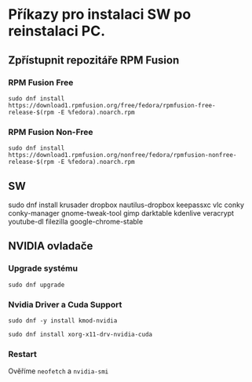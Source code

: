 # Příkazy pro instalaci SW po reinstalaci PC.
## Zpřístupnit repozitáře RPM Fusion
### RPM Fusion Free
`sudo dnf install https://download1.rpmfusion.org/free/fedora/rpmfusion-free-release-$(rpm -E %fedora).noarch.rpm`
### RPM Fusion Non-Free
`sudo dnf install https://download1.rpmfusion.org/nonfree/fedora/rpmfusion-nonfree-release-$(rpm -E %fedora).noarch.rpm`

## SW
sudo dnf install krusader dropbox nautilus-dropbox keepassxc vlc conky conky-manager gnome-tweak-tool gimp darktable kdenlive veracrypt youtube-dl filezilla google-chrome-stable

## NVIDIA ovladače
### Upgrade systému
`sudo dnf upgrade`
### Nvidia Driver a Cuda Support
`sudo dnf -y install kmod-nvidia`

`sudo dnf install xorg-x11-drv-nvidia-cuda`
### Restart
Ověříme `neofetch` a `nvidia-smi`
